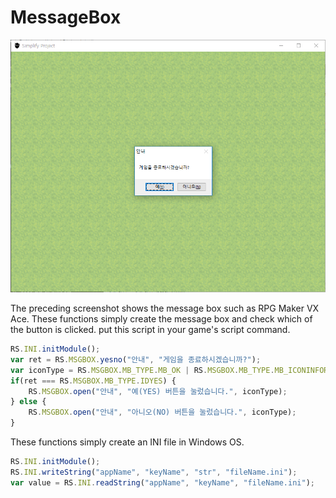 # MessageBox
![msgbox](test/msgbox_test_161.PNG)

The preceding screenshot shows the message box such as RPG Maker VX Ace. These functions simply create the message box and check which of the button is clicked. put this script in your game's script command.

```javascript
RS.INI.initModule();
var ret = RS.MSGBOX.yesno("안내", "게임을 종료하시겠습니까?");
var iconType = RS.MSGBOX.MB_TYPE.MB_OK | RS.MSGBOX.MB_TYPE.MB_ICONINFORMATION;
if(ret === RS.MSGBOX.MB_TYPE.IDYES) {
    RS.MSGBOX.open("안내", "예(YES) 버튼을 눌렀습니다.", iconType);
} else {
    RS.MSGBOX.open("안내", "아니오(NO) 버튼을 눌렀습니다.", iconType);
}
```

These functions simply create an INI file in Windows OS.

```javascript
RS.INI.initModule();
RS.INI.writeString("appName", "keyName", "str", "fileName.ini");
var value = RS.INI.readString("appName", "keyName", "fileName.ini");
```
